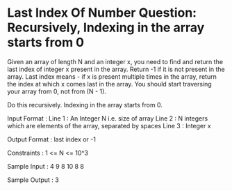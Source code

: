 # Last Index Of Number Question: Recursively, Indexing in the array starts from 0

Given an array of length N and an integer x, you need to find and return the last index of integer x present in the array. Return -1 if it is not present in the array.
Last index means - if x is present multiple times in the array, return the index at which x comes last in the array.
You should start traversing your array from 0, not from (N - 1).

Do this recursively. Indexing in the array starts from 0.


Input Format :
Line 1 : An Integer N i.e. size of array
Line 2 : N integers which are elements of the array, separated by spaces
Line 3 : Integer x


Output Format :
last index or -1


Constraints :
1 <= N <= 10^3

Sample Input :
4
9 8 10 8
8

Sample Output :
3
